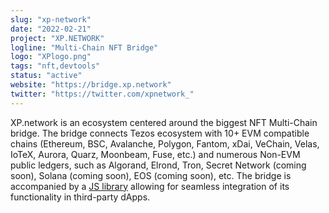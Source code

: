 ```yaml
---
slug: "xp-network"
date: "2022-02-21"
project: "XP.NETWORK"
logline: "Multi-Chain NFT Bridge"
logo: "XPlogo.png"
tags: "nft,devtools"
status: "active"
website: "https://bridge.xp.network"
twitter: "https://twitter.com/xpnetwork_"
---
```


XP.network is an ecosystem centered around the biggest NFT Multi-Chain bridge. The bridge connects Tezos ecosystem with 10+ EVM compatible chains (Ethereum, BSC, Avalanche, Polygon, Fantom, xDai, VeChain, Velas, IoTeX, Aurora, Quarz, Moonbeam, Fuse, etc.) and numerous Non-EVM public ledgers, such as Algorand, Elrond, Tron, Secret Network (coming soon), Solana (coming soon), EOS (coming soon), etc. The bridge is accompanied by a [JS library](https://www.npmjs.com/package/xp.network) allowing for seamless integration of its functionality in third-party dApps.
